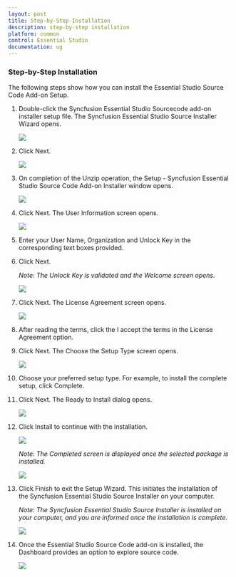 ```yaml
---
layout: post
title: Step-by-Step-Installation
description: step-by-step installation
platform: common
control: Essential Studio
documentation: ug
---
```


### Step-by-Step Installation

The following steps show how you can install the Essential Studio Source Code Add-on Setup.

1. Double-click the Syncfusion Essential Studio Sourcecode add-on installer setup file. The Syncfusion Essential Studio Source Installer Wizard opens.
   
   ![](Step-by-Step-Installation_images/Step-by-Step-Installation_img1.png)





2. Click Next.
   
   ![](Step-by-Step-Installation_images/Step-by-Step-Installation_img2.png)





3. On completion of the Unzip operation, the Setup - Syncfusion Essential Studio Source Code Add-on Installer window opens.

   ![](Step-by-Step-Installation_images/Step-by-Step-Installation_img3.png)





4. Click Next. The User Information screen opens.

   ![](Step-by-Step-Installation_images/Step-by-Step-Installation_img4.png)





5. Enter your User Name, Organization and Unlock Key in the corresponding text boxes provided.

6. Click Next.

   _Note: The Unlock Key is validated and the Welcome screen opens._

   ![](Step-by-Step-Installation_images/Step-by-Step-Installation_img6.png)





7. Click Next. The License Agreement screen opens.

   ![](Step-by-Step-Installation_images/Step-by-Step-Installation_img7.png)





8. After reading the terms, click the I accept the terms in the License Agreement option.
9. Click Next. The Choose the Setup Type screen opens.

   ![](Step-by-Step-Installation_images/Step-by-Step-Installation_img8.png)





10. Choose your preferred setup type. For example, to install the complete setup, click Complete.
11. Click Next. The Ready to Install dialog opens.

    ![](Step-by-Step-Installation_images/Step-by-Step-Installation_img9.png)





12. Click Install to continue with the installation.

    ![](Step-by-Step-Installation_images/Step-by-Step-Installation_img10.png)



    _Note: The Completed screen is displayed once the selected package is installed._

    ![](Step-by-Step-Installation_images/Step-by-Step-Installation_img12.png)





13. Click Finish to exit the Setup Wizard. This initiates the installation of the Syncfusion Essential Studio Source Installer on your computer.

    _Note: The Syncfusion Essential Studio Source Installer is installed on your computer, and you are informed once the installation is complete._

    ![](Step-by-Step-Installation_images/Step-by-Step-Installation_img14.png)





14. Once the Essential Studio Source Code add-on is installed, the Dashboard provides an option to explore source code.

    ![](Step-by-Step-Installation_images/Step-by-Step-Installation_img15.png)



